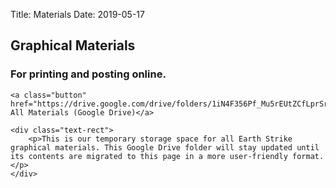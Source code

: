 Title: Materials
Date: 2019-05-17

<section id="top">
	<div class="text-rect">
		<h2>Graphical Materials</h2>
		<h3>For printing and posting online.</h3>
	</div>

	<a class="button" href="https://drive.google.com/drive/folders/1iN4F356Pf_Mu5rEUtZCfLprSrJkGSDZf">Browse All Materials (Google Drive)</a>

	<div class="text-rect">
		<p>This is our temporary storage space for all Earth Strike graphical materials. This Google Drive folder will stay updated until its contents are migrated to this page in a more user-friendly format.</p>
	</div>
</section>